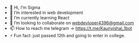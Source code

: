 - 👋 Hi, I’m Sigma
- 👀 I’m interested in web development 
- 🌱 I’m currently learning React
- 💞️ I’m looking to collaborate on webdevloper4396@gmail.com
- 📫 How to reach me telegram -> https://t.me/Kaunvishal_1bot
- ⚡ Fun fact: just passed 12th and going to enter in college.

<!---
webdeveloper4396/webdeveloper4396 is a ✨ special ✨ repository because its `README.md` (this file) appears on your GitHub profile.
You can click the Preview link to take a look at your changes.
--->
